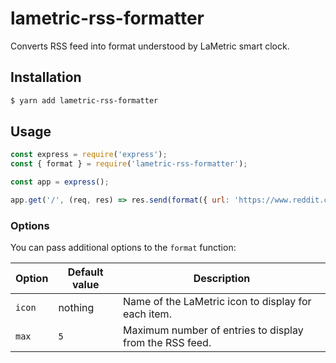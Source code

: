 # lametric-rss-formatter

Converts RSS feed into format understood by LaMetric smart clock.

## Installation

```bash
$ yarn add lametric-rss-formatter
```

## Usage

```JavaScript
const express = require('express');
const { format } = require('lametric-rss-formatter');

const app = express();

app.get('/', (req, res) => res.send(format({ url: 'https://www.reddit.com/.rss' })));
```

### Options

You can pass additional options to the `format` function:

Option | Default value | Description
-------| ------------- | -----------
`icon` | nothing       | Name of the LaMetric icon to display for each item.
`max`  | `5`           | Maximum number of entries to display from the RSS feed.
